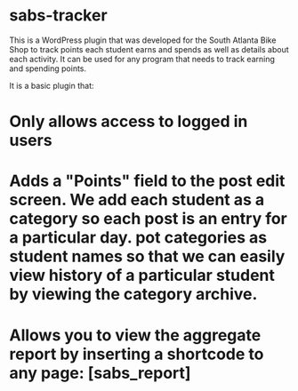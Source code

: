 # sabs-tracker

This is a WordPress plugin that was developed for the South Atlanta Bike Shop to track points each student earns and spends as well as details about each activity. It can be used for any program that needs to track earning and spending points.

It is a basic plugin that:
# Only allows access to logged in users
# Adds a "Points" field to the post edit screen. We add each student as a category so each post is an entry for a particular day. pot categories as student names so that we can easily view history of a particular student by viewing the category archive.
# Allows you to view the aggregate report by inserting a shortcode to any page: [sabs_report]
